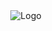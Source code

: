 

<div align="center">
    <img src="https://github.com/dhuvisionlab/SOD/blob/2f6d0460a98367bd6065baadecbad5b82604f94c/DHU.gif" alt="Logo" />
</div>

